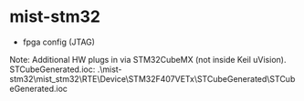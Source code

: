 # mist-stm32

+ fpga config (JTAG)


Note:
Additional HW plugs in via STM32CubeMX (not inside Keil uVision).
STCubeGenerated.ioc:
.\mist-stm32\mist_stm32\RTE\Device\STM32F407VETx\STCubeGenerated\STCubeGenerated.ioc
